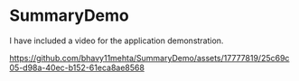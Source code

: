 # SummaryDemo

I have included a video for the application demonstration.

https://github.com/bhavy11mehta/SummaryDemo/assets/17777819/25c69c05-d98a-40ec-b152-61eca8ae8568

